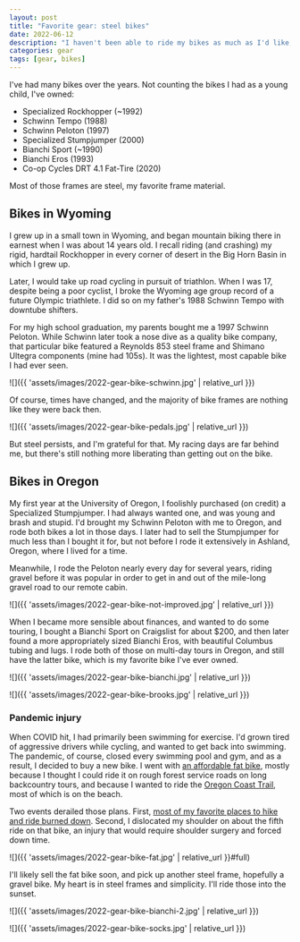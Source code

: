 ```yaml
---
layout: post
title: "Favorite gear: steel bikes"
date: 2022-06-12
description: "I haven't been able to ride my bikes as much as I'd like, having dislocated my shoulder on the bike in 2020. But following surgery and continuing recovery, I'm ready to get back in the saddle."
categories: gear
tags: [gear, bikes]
---
```


I've had many bikes over the years. Not counting the bikes I had as a young child, I've owned:

- Specialized Rockhopper (~1992)
- Schwinn Tempo (1988)
- Schwinn Peloton (1997)
- Specialized Stumpjumper (2000)
- Bianchi Sport (~1990)
- Bianchi Eros (1993)
- Co-op Cycles DRT 4.1 Fat-Tire (2020)

Most of those frames are steel, my favorite frame material.

## Bikes in Wyoming
I grew up in a small town in Wyoming, and began mountain biking there in earnest when I was about 14 years old. I recall riding (and crashing) my rigid, hardtail Rockhopper in every corner of desert in the Big Horn Basin in which I grew up.

Later, I would take up road cycling in pursuit of triathlon. When I was 17, despite being a poor cyclist, I broke the Wyoming age group record of a future Olympic triathlete. I did so on my father's 1988 Schwinn Tempo with downtube shifters.

For my high school graduation, my parents bought me a 1997 Schwinn Peloton. While Schwinn later took a nose dive as a quality bike company, that particular bike featured a Reynolds 853 steel frame and Shimano Ultegra components (mine had 105s). It was the lightest, most capable bike I had ever seen.

![]({{ 'assets/images/2022-gear-bike-schwinn.jpg' | relative_url }})

Of course, times have changed, and the majority of bike frames are nothing like they were back then.

![]({{ 'assets/images/2022-gear-bike-pedals.jpg' | relative_url }})

But steel persists, and I'm grateful for that. My racing days are far behind me, but there's still nothing more liberating than getting out on the bike.

## Bikes in Oregon
My first year at the University of Oregon, I foolishly purchased (on credit) a Specialized Stumpjumper. I had always wanted one, and was young and brash and stupid. I'd brought my Schwinn Peloton with me to Oregon, and rode both bikes a lot in those days. I later had to sell the Stumpjumper for much less than I bought it for, but not before I rode it extensively in Ashland, Oregon, where I lived for a time.

Meanwhile, I rode the Peloton nearly every day for several years, riding gravel before it was popular in order to get in and out of the mile-long gravel road to our remote cabin.

![]({{ 'assets/images/2022-gear-bike-not-improved.jpg' | relative_url }})

When I became more sensible about finances, and wanted to do some touring, I bought a Bianchi Sport on Craigslist for about $200, and then later found a more appropriately sized Bianchi Eros, with beautiful Columbus tubing and lugs. I rode both of those on multi-day tours in Oregon, and still have the latter bike, which is my favorite bike I've ever owned.

![]({{ 'assets/images/2022-gear-bike-bianchi.jpg' | relative_url }})

![]({{ 'assets/images/2022-gear-bike-brooks.jpg' | relative_url }})

### Pandemic injury
When COVID hit, I had primarily been swimming for exercise. I'd grown tired of aggressive drivers while cycling, and wanted to get back into swimming. The pandemic, of course, closed every swimming pool and gym, and as a result, I decided to buy a new bike. I went with [an affordable fat bike](https://www.rei.com/product/172198/co-op-cycles-drt-41-fat-tire-bike), mostly because I thought I could ride it on rough forest service roads on long backcountry tours, and because I wanted to ride the [Oregon Coast Trail](https://stateparks.oregon.gov/index.cfm?do=v.page&id=95), most of which is on the beach.

Two events derailed those plans. First, [most of my favorite places to hike and ride burned down](https://en.wikipedia.org/wiki/2020_Oregon_wildfires). Second, I dislocated my shoulder on about the fifth ride on that bike, an injury that would require shoulder surgery and forced down time.

![]({{ 'assets/images/2022-gear-bike-fat.jpg' | relative_url }}#full)

I'll likely sell the fat bike soon, and pick up another steel frame, hopefully a gravel bike. My heart is in steel frames and simplicity. I'll ride those into the sunset.

![]({{ 'assets/images/2022-gear-bike-bianchi-2.jpg' | relative_url }})

![]({{ 'assets/images/2022-gear-bike-socks.jpg' | relative_url }})
